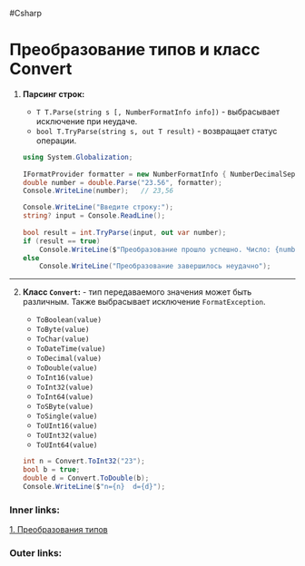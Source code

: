 #Csharp

# Преобразование типов и класс Convert

1. **Парсинг строк:**
	- `T T.Parse(string s [, NumberFormatInfo info])` - выбрасывает исключение при неудаче.
	- `bool T.TryParse(string s, out T result)` - возвращает статус операции.

	```csharp
	using System.Globalization;
	 
	IFormatProvider formatter = new NumberFormatInfo { NumberDecimalSeparator = "." };
	double number = double.Parse("23.56", formatter);
	Console.WriteLine(number);   // 23,56
	```
	
	```csharp
	Console.WriteLine("Введите строку:");
	string? input = Console.ReadLine();
	 
	bool result = int.TryParse(input, out var number);
	if (result == true)
	    Console.WriteLine($"Преобразование прошло успешно. Число: {number}");
	else
	    Console.WriteLine("Преобразование завершилось неудачно");
	```

---
2. **Класс `Convert`:** - тип передаваемого значения может быть различным. Также выбрасывает исключение `FormatException`.
	 - `ToBoolean(value)`
	- `ToByte(value)`
	- `ToChar(value)`
	- `ToDateTime(value)`
	- `ToDecimal(value)`
	- `ToDouble(value)`
	- `ToInt16(value)`
	- `ToInt32(value)`
	- `ToInt64(value)`
	- `ToSByte(value)`
	- `ToSingle(value)`
	- `ToUInt16(value)`
	- `ToUInt32(value)`
	- `ToUInt64(value)`

	```csharp
	int n = Convert.ToInt32("23");
	bool b = true;
	double d = Convert.ToDouble(b);
	Console.WriteLine($"n={n}  d={d}");
	```

### Inner links:
[1. Преобразования типов](1.%20Languages/C-sharp/0.%20Введение/1.%20Типы%20данных/Преобразования%20типов/1.%20Преобразования%20типов.md)

### Outer links:
